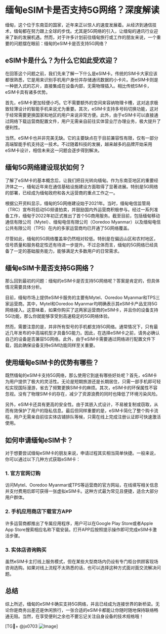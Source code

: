 # 缅甸eSIM卡是否支持5G网络？深度解读

缅甸，这个位于东南亚的国家，近年来正以惊人的速度发展着。从经济到通信技术，缅甸都在努力跟上全球的步伐。尤其是5G网络的引入，让缅甸的通讯行业迎来了新的发展机遇。然而，对于许多计划前往缅甸旅行或工作的朋友来说，一个重要的问题摆在眼前：缅甸的eSIM卡是否支持5G网络？

## eSIM卡是什么？为什么它如此受欢迎？

在回答这个问题之前，我们先来了解一下什么是eSIM卡。传统的SIM卡大家应该都很熟悉，它是用来识别手机用户身份并存储通讯数据的小卡片。而eSIM卡则是一种嵌入式的芯片，直接集成在设备内部，无需物理插入。相比传统SIM卡，eSIM卡具有诸多优势。

首先，eSIM卡更加轻便小巧。它不需要额外的空间来容纳物理卡槽，这对追求极致轻薄设计的智能手机来说尤为重要。其次，eSIM卡支持多号码切换功能，这对于经常需要更换国家和地区的用户来说非常方便。此外，由于eSIM卡可以直接通过网络下载运营商配置文件，用户无需亲自前往实体营业厅办理业务，极大提升了便利性。

当然，eSIM卡也并非完美无缺。它的主要缺点在于目前兼容性有限，仅有一部分高端智能手机支持这一技术。不过随着科技的发展，越来越多的品牌开始采用eSIM卡设计，相信未来这一问题会逐步得到解决。

## 缅甸5G网络建设现状如何？

了解了eSIM卡的基本概念后，让我们把目光转向缅甸。作为东南亚地区的重要经济体之一，缅甸近年来在通信基础设施建设方面取得了显著进展。特别是5G网络的部署，已经成为缅甸政府和各大运营商的重点工作之一。

根据公开资料显示，缅甸的5G网络建设始于2021年。当时，缅甸电信监管局（TRC）宣布将启动5G频谱拍卖，并鼓励国内外运营商积极参与。经过一系列准备工作，缅甸于2022年初正式推出了首个5G商用服务。截至目前，包括缅甸移动通信有限公司（Mytel）、缅甸电信有限公司（Ooredoo Myanmar）以及缅甸电信公共有限公司（TPS）在内的多家运营商均已开通了5G网络覆盖。

尽管如此，缅甸的5G网络覆盖率仍然相对较低。特别是在偏远山区和农村地区，信号质量和服务稳定性还有待进一步提升。不过总体而言，缅甸的5G网络已经具备了一定的基础服务能力，能够满足大多数用户的日常需求。

## 缅甸eSIM卡是否支持5G网络？

那么回到最初的问题：缅甸的eSIM卡是否支持5G网络呢？答案是肯定的，但具体情况需要具体分析。

目前，缅甸市场上提供eSIM卡服务的主要有Mytel、Ooredoo Myanmar和TPS三家运营商。其中，Mytel和Ooredoo Myanmar均明确表示其eSIM卡产品支持5G网络接入。这意味着，如果你购买了这两家运营商的eSIM卡，并且你的设备支持5G功能，那么你就能够享受到高速稳定的5G网络体验。

然而，需要注意的是，并非所有型号的手机都支持5G网络。通常情况下，只有最近几年发布的中高端机型才具备5G能力。因此，在选择eSIM卡之前，请务必确认自己的设备是否兼容5G网络。此外，由于eSIM卡需要通过网络进行配置文件下载，因此确保设备支持eSIM功能同样至关重要。

## 使用缅甸eSIM卡的优势有哪些？

既然缅甸的eSIM卡支持5G网络，那么使用它到底有哪些好处呢？首先，eSIM卡为用户提供了极大的灵活性。无论是短期旅游还是长期居住，只需一部手机即可轻松实现国际漫游，省去了频繁更换SIM卡的麻烦。其次，eSIM卡的环保属性不容忽视。没有了物理SIM卡的存在，减少了资源浪费的同时也降低了环境污染风险。

另外，eSIM卡还具有更高的安全性。由于其嵌入式设计，不易被复制或窃取，从而有效保护了用户的隐私信息。最后但同样重要的是，eSIM卡简化了整个购卡流程。用户无需亲自前往实体店铺排队等候，只需在线上完成注册认证即可快速激活使用。

## 如何申请缅甸eSIM卡？

对于想要尝试缅甸eSIM卡的朋友来说，申请过程其实相当简单快捷。一般来说，你可以通过以下几种方式获取eSIM卡：

### 1. 官方官网订购
访问Mytel、Ooredoo Myanmar或TPS等运营商的官方网站，在线填写相关信息并支付费用后即可获得一张虚拟eSIM卡。这种方式最为常见且便捷，适合大部分用户群体。

### 2. 手机应用商店下载官方APP
许多运营商都推出了专属应用程序，用户可以在Google Play Store或者Apple App Store搜索相应名称下载安装。打开APP后按照提示操作即可完成eSIM卡激活步骤。

### 3. 实体店咨询购买
虽然eSIM卡主打线上服务模式，但在某些大型商场内仍设有专门柜台供顾客现场咨询选购。如果对线上流程不太熟悉的话，也可以选择这种方式面对面交流解决问题。

## 总结

综上所述，缅甸的eSIM卡确实支持5G网络，并且已经成为连接世界的新桥梁。无论你是商务出差还是休闲旅行，一张合适的eSIM卡都能让你随时随地保持联络畅通无阻。当然，在享受便利之余也不要忘记关注自身设备的技术规格哦！

[TG💪+ @jx0703 ![Image](https://github.com/user-attachments/assets/dbca1d08-cadb-493c-b0ec-ad6f7a83f270)]
